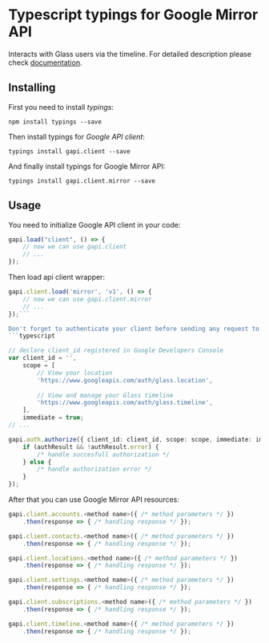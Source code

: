 # Typescript typings for Google Mirror API
Interacts with Glass users via the timeline.
For detailed description please check [documentation](https://developers.google.com/glass).

## Installing

First you need to install *typings*:
```
npm install typings --save 
```

Then install typings for *Google API client*:
```
typings install gapi.client --save 
```

And finally install typings for Google Mirror API:
```
typings install gapi.client.mirror --save 
```

## Usage

You need to initialize Google API client in your code:
```typescript
gapi.load("client", () => { 
    // now we can use gapi.client
    // ... 
});
```

Then load api client wrapper:
```typescript
gapi.client.load('mirror', 'v1', () => {
    // now we can use gapi.client.mirror
    // ... 
});```

Don't forget to authenticate your client before sending any request to resources:
```typescript

// declare client_id registered in Google Developers Console
var client_id = '',
    scope = [     
        // View your location
        'https://www.googleapis.com/auth/glass.location',
    
        // View and manage your Glass timeline
        'https://www.googleapis.com/auth/glass.timeline',
    ],
    immediate = true;
// ...

gapi.auth.authorize({ client_id: client_id, scope: scope, immediate: immediate }, authResult => {
    if (authResult && !authResult.error) {
        /* handle succesfull authorization */
    } else {
        /* handle authorization error */
    }
});            
```

After that you can use Google Mirror API resources:

```typescript
gapi.client.accounts.<method name>({ /* method parameters */ })
    .then(response => { /* handling response */ });

gapi.client.contacts.<method name>({ /* method parameters */ })
    .then(response => { /* handling response */ });

gapi.client.locations.<method name>({ /* method parameters */ })
    .then(response => { /* handling response */ });

gapi.client.settings.<method name>({ /* method parameters */ })
    .then(response => { /* handling response */ });

gapi.client.subscriptions.<method name>({ /* method parameters */ })
    .then(response => { /* handling response */ });

gapi.client.timeline.<method name>({ /* method parameters */ })
    .then(response => { /* handling response */ });
```